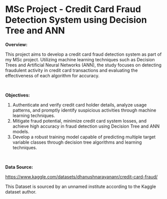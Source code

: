 # MSc Project - Credit Card Fraud Detection System using Decision Tree and ANN
**Overview:**

This project aims to develop a credit card fraud detection system as part of my MSc project. Utilizing machine learning techniques such as Decision Trees and Artificial Neural Networks (ANN), the study focuses on detecting fraudulent activity in credit card transactions and evaluating the effectiveness of each algorithm for accuracy.

<br>

**Objectives:**
1. Authenticate and verify credit card holder details, analyze usage patterns, and promptly identify suspicious activities through machine learning techniques.
2. Mitigate fraud potential, minimize credit card system losses, and achieve high accuracy in fraud detection using Decision Tree and ANN models.
3. Develop a robust training model capable of predicting multiple target variable classes through decision tree algorithms and learning techniques.

<br>

**Data Source:** 

https://www.kaggle.com/datasets/dhanushnarayananr/credit-card-fraud/

This Dataset is sourced by an unnamed institute according to the Kaggle dataset author.
